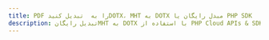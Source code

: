 ---title: PDF را به  تبدیل کنیدDOTX، MHT به DOTX مبدل رایگان یا PHP SDKdescription: تبدیل رایگانMHT به DOTX با استفاده از PHP Cloud APIs & SDK همچنین اسناد PDF را در Cloud ایجاد، ویرایش و رندر کنید.---